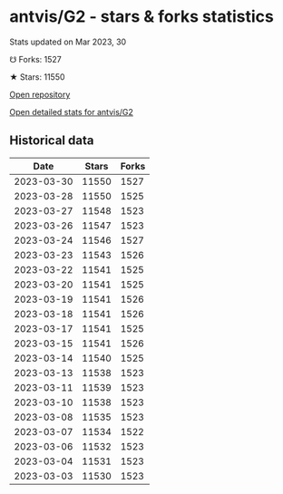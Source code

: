 # antvis/G2 - stars & forks statistics

Stats updated on Mar 2023, 30

☋ Forks: 1527

★ Stars: 11550

[Open repository](https://github.com/antvis/G2)

[Open detailed stats for antvis/G2](https://reviewgithub.com/rep/antvis/G2)

## Historical data
| Date | Stars | Forks |
|------|-------|-------|
| 2023-03-30 | 11550 | 1527 | 
| 2023-03-28 | 11550 | 1525 | 
| 2023-03-27 | 11548 | 1523 | 
| 2023-03-26 | 11547 | 1523 | 
| 2023-03-24 | 11546 | 1527 | 
| 2023-03-23 | 11543 | 1526 | 
| 2023-03-22 | 11541 | 1525 | 
| 2023-03-20 | 11541 | 1525 | 
| 2023-03-19 | 11541 | 1526 | 
| 2023-03-18 | 11541 | 1526 | 
| 2023-03-17 | 11541 | 1525 | 
| 2023-03-15 | 11541 | 1526 | 
| 2023-03-14 | 11540 | 1525 | 
| 2023-03-13 | 11538 | 1523 | 
| 2023-03-11 | 11539 | 1523 | 
| 2023-03-10 | 11538 | 1523 | 
| 2023-03-08 | 11535 | 1523 | 
| 2023-03-07 | 11534 | 1522 | 
| 2023-03-06 | 11532 | 1523 | 
| 2023-03-04 | 11531 | 1523 | 
| 2023-03-03 | 11530 | 1523 | 

